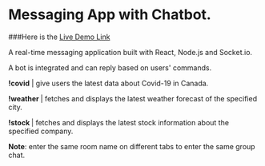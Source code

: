 # Messaging App with Chatbot.

###Here is the [Live Demo Link](https://johntanvu-chatapp.netlify.app/)

A real-time messaging application built with React, Node.js and Socket.io.

A bot is integrated and can reply based on users' commands.

**!covid** | give users the latest data about Covid-19 in Canada.

**!weather <city>** | fetches and displays the latest weather forecast of the specified city.
  
**!stock <symbol>** | fetches and displays the latest stock information about the specified company.
  
**Note**: enter the same room name on different tabs to enter the same group chat.
